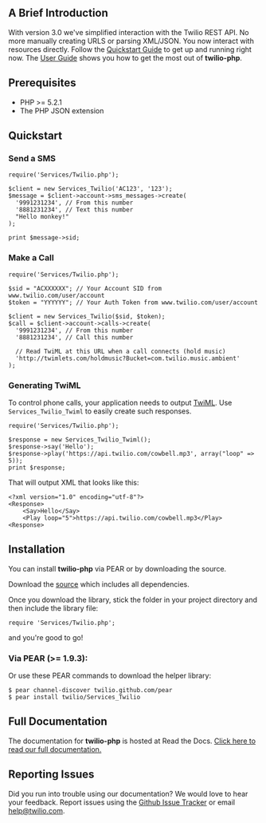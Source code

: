 ## A Brief Introduction

With version 3.0 we've simplified interaction with the Twilio
REST API. No more manually creating URLS or parsing XML/JSON.
You now interact with resources directly. Follow the [Quickstart
Guide](http://readthedocs.org/docs/twilio-php/en/latest/#quickstart)
to get up and running right now. The [User
Guide](http://readthedocs.org/docs/twilio-php/en/latest/#user-guide) shows you
how to get the most out of **twilio-php**.

## Prerequisites

* PHP >= 5.2.1
* The PHP JSON extension

## Quickstart

### Send a SMS

    require('Services/Twilio.php');

    $client = new Services_Twilio('AC123', '123');
    $message = $client->account->sms_messages->create(
      '9991231234', // From this number
      '8881231234', // Text this number
      "Hello monkey!"
    );

    print $message->sid;

### Make a Call

    require('Services/Twilio.php');

    $sid = "ACXXXXXX"; // Your Account SID from www.twilio.com/user/account
    $token = "YYYYYY"; // Your Auth Token from www.twilio.com/user/account

    $client = new Services_Twilio($sid, $token);
    $call = $client->account->calls->create(
      '9991231234', // From this number
      '8881231234', // Call this number

      // Read TwiML at this URL when a call connects (hold music)
      'http://twimlets.com/holdmusic?Bucket=com.twilio.music.ambient'
    );

### Generating TwiML

To control phone calls, your application needs to output
[TwiML](http://www.twilio.com/docs/api/twiml/ "Twilio Markup Language"). Use
`Services_Twilio_Twiml` to easily create such responses.

    require('Services/Twilio.php');

    $response = new Services_Twilio_Twiml();
    $response->say('Hello');
    $response->play('https://api.twilio.com/cowbell.mp3', array("loop" => 5));
    print $response;

That will output XML that looks like this:

    <?xml version="1.0" encoding="utf-8"?>
    <Response>
        <Say>Hello</Say>
        <Play loop="5">https://api.twilio.com/cowbell.mp3</Play>
    <Response>

## Installation

You can install **twilio-php** via PEAR or by downloading the source.

Download the [source](https://github.com/twilio/twilio-php/zipball/master)
which includes all dependencies.

Once you download the library, stick the folder in your project directory and
then include the library file:

    require 'Services/Twilio.php';

and you're good to go! 

### Via PEAR (>= 1.9.3):

Or use these PEAR commands to download the helper library:

    $ pear channel-discover twilio.github.com/pear
    $ pear install twilio/Services_Twilio

## Full Documentation

The documentation for **twilio-php** is hosted
at Read the Docs. [Click here to read our full
documentation.](http://readthedocs.org/docs/twilio-php/en/latest/ "Twilio PHP
Library Documentation")

## Reporting Issues

Did you run into trouble using our documentation? We would love
to hear your feedback. Report issues using the [Github Issue
Tracker](https://github.com/twilio/twilio-php/issues) or email
[help@twilio.com](mailto:help@twilio.com).

